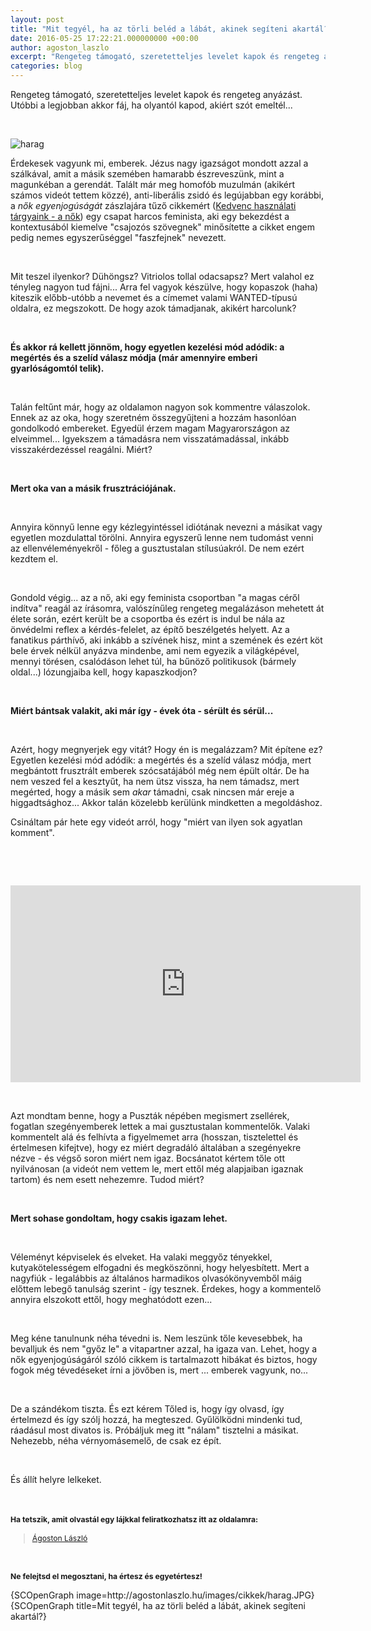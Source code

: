 ```yaml
---
layout: post
title: "Mit tegyél, ha az törli beléd a lábát, akinek segíteni akartál?"
date: 2016-05-25 17:22:21.000000000 +00:00
author: agoston_laszlo
excerpt: "Rengeteg támogató, szeretetteljes levelet kapok és rengeteg anyázást. Utóbbi a legjobban akkor fáj, ha olyantól kapod, akiért szót emeltél..."
categories: blog
---
```

<p>Rengeteg támogató, szeretetteljes levelet kapok és rengeteg anyázást. Utóbbi a legjobban akkor fáj, ha olyantól kapod, akiért szót emeltél...</p>
<p>&nbsp;</p>
<p><img src="http://agostonlaszlo.hu/images/cikkek/harag.JPG" alt="harag" /></p>

<p>Érdekesek vagyunk mi, emberek. Jézus nagy igazságot mondott azzal a szálkával, amit a másik szemében hamarabb észreveszünk, mint a magunkéban a gerendát. Talált már meg homofób muzulmán (akikért számos videót tettem közzé), anti-liberális zsidó és legújabban egy korábbi, a <em>nők egyenjogúságát</em> zászlajára tűző cikkemért (<a href="http://agostonlaszlo.hu/en/blog/46-kedvenc-hasznalati-targyaink-a-nok" target="_blank">Kedvenc használati tárgyaink - a nők</a>) egy csapat harcos feminista, aki egy bekezdést a kontextusából kiemelve "csajozós szövegnek" minősítette a cikket engem pedig nemes egyszerűséggel "faszfejnek" nevezett.</p>
<p>&nbsp;</p>
<p>Mit teszel ilyenkor? Dühöngsz? Vitriolos tollal odacsapsz? Mert valahol ez tényleg nagyon tud fájni... Arra fel vagyok készülve, hogy kopaszok (haha) kiteszik előbb-utóbb a nevemet és a címemet valami WANTED-típusú oldalra, ez megszokott. De hogy azok támadjanak, akikért harcolunk?</p>
<p>&nbsp;</p>
<p><strong>És akkor rá kellett jönnöm, hogy egyetlen kezelési mód adódik: a megértés és a szelíd válasz módja (már amennyire emberi gyarlóságomtól telik).</strong></p>
<p>&nbsp;</p>
<p>Talán feltűnt már, hogy az oldalamon nagyon sok kommentre válaszolok. Ennek az az oka, hogy szeretném összegyűjteni a hozzám hasonlóan gondolkodó embereket. Egyedül érzem magam Magyarországon az elveimmel... Igyekszem a támadásra nem visszatámadással, inkább visszakérdezéssel reagálni. Miért?</p>
<p>&nbsp;</p>
<p><strong>Mert oka van a másik frusztrációjának.</strong></p>
<p>&nbsp;</p>
<p>Annyira könnyű lenne egy kézlegyintéssel idiótának nevezni a másikat vagy egyetlen mozdulattal törölni. Annyira egyszerű lenne nem tudomást venni az ellenvéleményekről - főleg a gusztustalan stílusúakról. De nem ezért kezdtem el.&nbsp;</p>
<p>&nbsp;</p>
<p>Gondold végig... az a nő, aki egy feminista csoportban "a magas céről indítva" reagál az írásomra, valószínűleg rengeteg megalázáson mehetett át élete során, ezért került be a csoportba és ezért is indul be nála az önvédelmi reflex a kérdés-felelet, az építő beszélgetés helyett. Az a fanatikus párthívő, aki inkább a szívének hisz, mint a szemének és ezért köt bele érvek nélkül anyázva mindenbe, ami nem egyezik a világképével, mennyi törésen, csalódáson lehet túl, ha bűnöző politikusok (bármely oldal...) lózungjaiba kell, hogy kapaszkodjon?&nbsp;</p>
<p>&nbsp;</p>
<p><strong>Miért bántsak valakit, aki már így - évek óta - sérült és sérül...</strong></p>
<p>&nbsp;</p>
<p>Azért, hogy megnyerjek egy vitát? Hogy én is megalázzam? Mit építene ez? Egyetlen kezelési mód adódik: a megértés és a szelíd válasz módja, mert megbántott frusztrált emberek szócsatájából még nem épült oltár. De ha nem veszed fel a kesztyűt, ha nem ütsz vissza, ha nem támadsz, mert megérted, hogy a másik sem <em>akar</em> támadni, csak nincsen már ereje a higgadtsághoz... Akkor talán közelebb kerülünk mindketten a megoldáshoz.</p>
<p>Csináltam pár hete egy videót arról, hogy "miért van ilyen sok agyatlan komment".</p>
<p>&nbsp;</p>
<p>&nbsp;</p>
<p><iframe src="https://www.facebook.com/plugins/video.php?href=https%3A%2F%2Fwww.facebook.com%2Fagostonlaszloartist%2Fvideos%2F841396509297782%2F&amp;show_text=0&amp;width=560" frameborder="0" scrolling="no" width="560" height="315" allowfullscreen="allowfullscreen" style="border: none; overflow: hidden;" allowtransparency="true"></iframe></p>
<p>&nbsp;</p>
<p>Azt mondtam benne, hogy a Puszták népében megismert zsellérek, fogatlan szegényemberek lettek a mai gusztustalan kommentelők. Valaki kommentelt alá és felhívta a figyelmemet arra (hosszan, tisztelettel és értelmesen kifejtve), hogy ez miért degradáló általában a szegényekre nézve - és végső soron miért nem igaz. Bocsánatot kértem tőle ott nyilvánosan (a videót nem vettem le, mert ettől még alapjaiban igaznak tartom) és nem esett nehezemre. Tudod miért?</p>
<p>&nbsp;</p>
<p><strong>Mert sohase gondoltam, hogy csakis igazam lehet.</strong></p>
<p>&nbsp;</p>
<p>Véleményt képviselek és elveket. Ha valaki meggyőz tényekkel, kutyakötelességem elfogadni és megköszönni, hogy helyesbített. Mert a nagyfiúk - legalábbis az általános harmadikos olvasókönyvemből máig előttem lebegő tanulság szerint - így tesznek. Érdekes, hogy a kommentelő annyira elszokott ettől, hogy meghatódott ezen...</p>
<p>&nbsp;</p>
<p>Meg kéne tanulnunk néha tévedni is. Nem leszünk tőle kevesebbek, ha bevalljuk és nem "győz le" a vitapartner azzal, ha igaza van. Lehet, hogy a nők egyenjogúságáról szóló cikkem is tartalmazott hibákat és biztos, hogy fogok még tévedéseket írni a jövőben is, mert ... emberek vagyunk, no...</p>
<p>&nbsp;</p>
<p>De a szándékom tiszta. És ezt kérem Tőled is, hogy így olvasd, így értelmezd és így szólj hozzá, ha megteszed. Gyűlölködni mindenki tud, ráadásul most divatos is. Próbáljuk meg itt "nálam" tisztelni a másikat. Nehezebb, néha vérnyomásemelő, de csak ez épít.</p>
<p>&nbsp;</p>
<p>És állít helyre lelkeket.<br /><br /><br /></p>
<p><strong><span style="font-size: 12.16px; line-height: 15.808px;">Ha tetszik, amit olvastál egy&nbsp;</span></strong><strong style="font-size: 12.16px; line-height: 15.808px;">lájkkal feliratkozhatsz itt az oldalamra:</strong></p>
<div class="fb-page" style="font-size: 12.16px; line-height: 15.808px;" data-href="https://www.facebook.com/agostonlaszloartist" data-width="250" data-height="100" data-small-header="false" data-adapt-container-width="false" data-hide-cover="true" data-show-facepile="false">
<div class="fb-xfbml-parse-ignore">
<blockquote cite="https://www.facebook.com/agostonlaszloartist"><a href="https://www.facebook.com/agostonlaszloartist">Ágoston László</a></blockquote>
</div>
</div>
<p>&nbsp;</p>
<p style="font-size: 12.16px; line-height: 15.808px;"><strong>Ne felejtsd el megosztani, ha értesz és egyetértesz!</strong></p>
<p>{SCOpenGraph image=http://agostonlaszlo.hu/images/cikkek/harag.JPG} {SCOpenGraph title=Mit tegyél, ha az törli beléd a lábát, akinek segíteni akartál?}</p>
